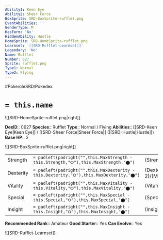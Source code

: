 ```yaml
---
Ability1: Keen Eye
Ability2: Sheer Force
BoxSprite: SRD-BoxSprite-rufflet.png
EventAbilities: ''
GenderType: M
HasForm: 'No'
HiddenAbility: Hustle
HomeSprite: SRD-HomeSprite-rufflet.png
Learnset: '[[SRD-Rufflet-Learnset]]'
Legendary: 'No'
Name: Rufflet
Number: 627
Sprite: rufflet.png
Type1: Normal
Type2: Flying
---
```


#PokeroleSRD/Pokedex

# `= this.name`

![[SRD-HomeSprite-rufflet.png|right]]

**DexID**:: 0627
**Species**:: Rufflet
**Type**:: Normal / Flying
**Abilities**:: [[SRD-Keen Eye|Keen Eye]] / [[SRD-Sheer Force|Sheer Force]] ([[SRD-Hustle|Hustle]])
**Base HP**:: 3

![[SRD-BoxSprite-rufflet.png|right]]

|           |                                                                                        |                                          |
| --------- | -------------------------------------------------------------------------------------- | ---------------------------------------- |
| Strength  | `= padleft(padright("",this.MaxStrength - this.Strength,"⭘"),this.MaxStrength,"⬤")`    | (Strength::2)/(MaxStrength::5)   |
| Dexterity | `= padleft(padright("",this.MaxDexterity - this.Dexterity,"⭘"),this.MaxDexterity,"⬤")` | (Dexterity:: 2)/(MaxDexterity::4) |
| Vitality  | `= padleft(padright("",this.MaxVitality - this.Vitality,"⭘"),this.MaxVitality,"⬤")`    | (Vitality::2)/(MaxVitality::4)   |
| Special   | `= padleft(padright("",this.MaxSpecial - this.Special,"⭘"),this.MaxSpecial,"⬤")`       | (Special::1)/(MaxSpecial::3)     |
| Insight   | `= padleft(padright("",this.MaxInsight - this.Insight,"⭘"),this.MaxInsight,"⬤")`       | (Insight::2)/(MaxInsight::4)     |

**Recommended Rank**:: Amateur
**Good Starter**:: Yes
**Can Evolve**:: Yes

![[SRD-Rufflet-Learnset]]